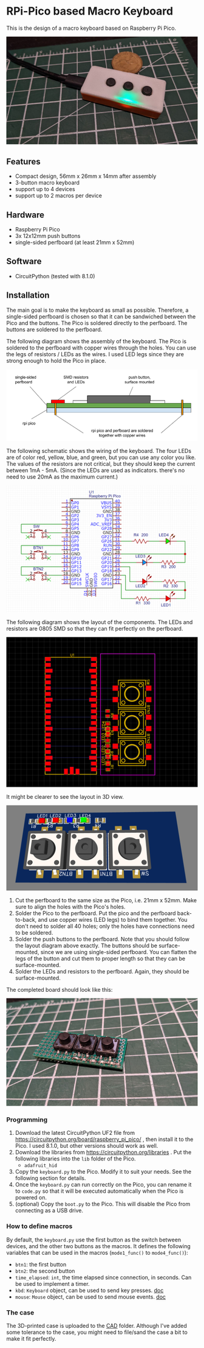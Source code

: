 RPi-Pico based Macro Keyboard
========================================


This is the design of a macro keyboard based on Raspberry Pi Pico.

![Photo](photos/rpi-macro-keyboard.jpg)


## Features

- Compact design, 56mm x 26mm x 14mm after assembly
- 3-button macro keyboard
- support up to 4 devices
- support up to 2 macros per device


## Hardware

- Raspberry Pi Pico
- 3x 12x12mm push buttons
- single-sided perfboard (at least 21mm x 52mm)


## Software

- CircuitPython (tested with 8.1.0)


## Installation

The main goal is to make the keyboard as small as possible. Therefore, a single-sided perfboard is chosen
so that it can be sandwiched between the Pico and the buttons. The Pico is soldered directly to the perfboard.
The buttons are soldered to the perfboard.

The following diagram shows the assembly of the keyboard. The Pico is soldered to the perfboard with copper wires through the holes.
You can use the legs of resistors / LEDs as the wires. I used LED legs since they are strong enough to hold the Pico in place.


![Assembly](schematic/rpi-macro-keyboard-assembly.png)

The following schematic shows the wiring of the keyboard.  The four LEDs are of color red, yellow, blue, and green, but you can use any color you like. The values of the resistors are not critical, but they should keep the current between 1mA - 5mA. (Since the LEDs are used as indicators. there's no need to use 20mA as the maximum current.)

![Schematic](schematic/rpi-macro-keyboard-schematic.png)

The following diagram shows the layout of the components. The LEDs and resistors are 0805 SMD so that they can fit perfectly on the perfboard.

![Layout](schematic/rpi-macro-keyboard-layout.png)

It might be clearer to see the layout in 3D view.

![Layout](schematic/rpi-macro-keyboard-3dview.png)



1. Cut the perfboard to the same size as the Pico, i.e. 21mm x 52mm. Make sure to align the holes with the Pico's holes.
2. Solder the Pico to the perfboard. Put the pico and the perfboard back-to-back, and use copper wires (LED legs) to bind them together. You don't need to solder all 40 holes; only the holes have connections need to be soldered.
3. Solder the push buttons to the perfboard. Note that you should follow the layout diagram above exactly. The buttons should be surface-mounted, since we are using single-sided perfboard. You can flatten the legs of the button and cut them to proper length so that they can be surface-mounted.
4. Solder the LEDs and resistors to the perfboard. Again, they should be surface-mounted.


The completed board should look like this:

![Completed board](photos/rpi-macro-keyboard-board.jpg)


### Programming

1. Download the latest CircuitPython UF2 file from https://circuitpython.org/board/raspberry_pi_pico/ , then install it to the Pico. I used 8.1.0, but other versions should work as well.
2. Download the libraries from https://circuitpython.org/libraries . Put the following libraries into the `lib` folder of the Pico.
   - `adafruit_hid`
3. Copy the `keyboard.py` to the Pico. Modify it to suit your needs. See the following section for details.
4. Once the `keyboard.py` can run correctly on the Pico, you can rename it to `code.py` so that it will be executed automatically when the Pico is powered on.
5. (optional) Copy the `boot.py` to the Pico. This will disable the Pico from connecting as a USB drive.


### How to define macros

By default, the `keyboard.py` use the first button as the switch between devices, and the other two buttons as the macros. It defines the following variables that can be used in the macros (`mode1_func()` to `mode4_func()`):

- `btn1`: the first button
- `btn2`: the second button
- `time_elapsed`: `int`, the time elapsed since connection, in seconds. Can be used to implement a timer.
- `kbd`: `Keyboard` object, can be used to send key presses. [doc](https://docs.circuitpython.org/projects/hid/en/latest/api.html#adafruit_hid.keyboard.Keyboard)
- `mouse`: `Mouse` object, can be used to send mouse events. [doc](https://docs.circuitpython.org/projects/hid/en/latest/api.html#adafruit_hid.mouse.Mouse)



### The case

The 3D-printed case is uploaded to the [CAD](/cad/) folder. Although I've added some tolerance to the case, you might need to file/sand the case a bit to make it fit perfectly.